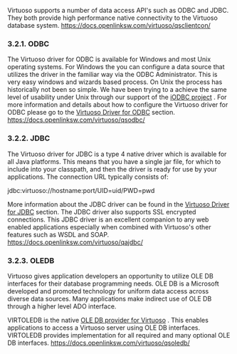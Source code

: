 Virtuoso supports a number of data access API's such as ODBC and JDBC. They both provide high performance native connectivity to the Virtuoso database system.
https://docs.openlinksw.com/virtuoso/qsclientcon/ 
### 3.2.1. ODBC

The Virtuoso driver for ODBC is available for Windows and most Unix operating systems. For Windows the you can configure a data source that utilizes the driver in the familiar way via the ODBC Administrator. This is very easy windows and wizards based process. On Unix the process has historically not been so simple. We have been trying to a achieve the same level of usability under Unix through our support of the [iODBC project](http://www.iodbc.org/) . For more information and details about how to configure the Virtuoso driver for ODBC please go to the [Virtuoso Driver for ODBC](https://docs.openlinksw.com/virtuoso/virtdsnsetup/) section.
https://docs.openlinksw.com/virtuoso/qsodbc/ 
### 3.2.2. JDBC

The Virtuoso driver for JDBC is a type 4 native driver which is available for all Java platforms. This means that you have a single jar file, for which to include into your classpath, and then the driver is ready for use by your applications. The connection URL typically consists of:

jdbc:virtuoso://hostname:port/UID=uid/PWD=pwd

More information about the JDBC driver can be found in the [Virtuoso Driver for JDBC](https://docs.openlinksw.com/virtuoso/virtuosodriverjdbc/) section. The JDBC driver also supports SSL encrypted connections. This JDBC driver is an excellent companion to any web enabled applications especially when combined with Virtuoso's other features such as WSDL and SOAP.
https://docs.openlinksw.com/virtuoso/qajdbc/

### 3.2.3. OLEDB

Virtuoso gives application developers an opportunity to utilize OLE DB interfaces for their database programming needs. OLE DB is a Microsoft developed and promoted technology for uniform data access across diverse data sources. Many applications make indirect use of OLE DB through a higher level ADO interface.

VIRTOLEDB is the native [OLE DB provider for Virtuoso](https://docs.openlinksw.com/virtuoso/virtoledb/) . This enables applications to access a Virtuoso server using OLE DB interfaces. VIRTOLEDB provides implementation for all required and many optional OLE DB interfaces.
https://docs.openlinksw.com/virtuoso/qsoledb/ 